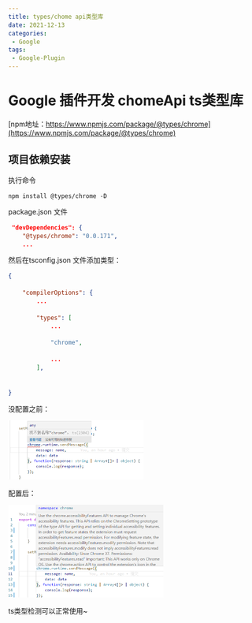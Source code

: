 ```yaml
---
title: types/chome api类型库
date: 2021-12-13
categories: 
 - Google
tags:
 - Google-Plugin
---
```


# Google 插件开发 chomeApi ts类型库
[npm地址：https://www.npmjs.com/package/@types/chrome](https://www.npmjs.com/package/@types/chrome)


## 项目依赖安装

执行命令
```
npm install @types/chrome -D
```
package.json 文件

```json
 "devDependencies": {
    "@types/chrome": "0.0.171",
    ...
```

然后在tsconfig.json 文件添加类型：
```json
{
 
    "compilerOptions": {
        ...
 
        "types": [
            ...
             
            "chrome",
 
            ...
        ],
 
 
}
```
没配置之前：

<img class="medium-zoom-image" src="./img/4d6733da125a655d334a689a694200e.png" alt="An image" style="zoom:50%">

配置后：

<img class="medium-zoom-image" src="./img/429777c006410de5b42bd6320e12bf4.png" alt="An iamge" style="zoom:50%">

ts类型检测可以正常使用~